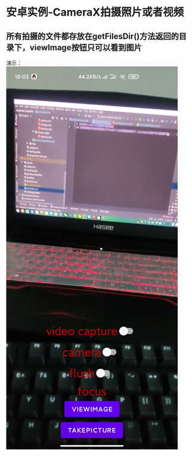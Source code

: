# 安卓实例-CameraX拍摄照片或者视频
## 所有拍摄的文件都存放在getFilesDir()方法返回的目录下，viewImage按钮只可以看到图片
演示：
![](./images/takePhoto.jpg)